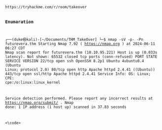 <code>
https://tryhackme.com/r/room/takeover

### Enumaration

┌──(duke㉿kali)-[~/Documents/THM_TakeOver]
└─$ nmap -sV  -p- -Pn  futurevera.thm
Starting Nmap 7.92 ( https://nmap.org ) at 2024-06-11 06:27 CDT
Nmap scan report for futurevera.thm (10.10.95.221)
Host is up (0.033s latency).
Not shown: 65532 closed tcp ports (conn-refused)
PORT    STATE SERVICE  VERSION
22/tcp  open  ssh      OpenSSH 8.2p1 Ubuntu 4ubuntu0.4 (Ubuntu Linux; protocol 2.0)
80/tcp  open  http     Apache httpd 2.4.41 ((Ubuntu))
443/tcp open  ssl/http Apache httpd 2.4.41
Service Info: OS: Linux; CPE: cpe:/o:linux:linux_kernel

Service detection performed. Please report any incorrect results at https://nmap.org/submit/ .
Nmap done: 1 IP address (1 host up) scanned in 37.83 seconds


  
<\code>
